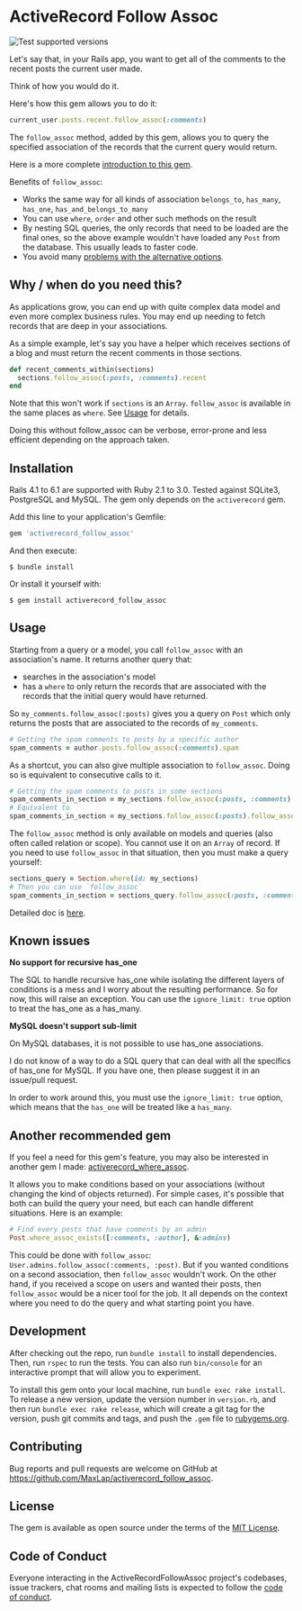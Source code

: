 # ActiveRecord Follow Assoc

![Test supported versions](https://github.com/MaxLap/activerecord_follow_assoc/workflows/Test%20supported%20versions/badge.svg)

Let's say that, in your Rails app, you want to get all of the comments to the recent posts the
current user made.

Think of how you would do it.

Here's how this gem allows you to do it:

```ruby
current_user.posts.recent.follow_assoc(:comments)
```

The `follow_assoc` method, added by this gem, allows you to query the specified association
of the records that the current query would return.

Here is a more complete [introduction to this gem](INTRODUCTION.md).

Benefits of `follow_assoc`:
* Works the same way for all kinds of association `belongs_to`, `has_many`, `has_one`, `has_and_belongs_to_many`
* You can use `where`, `order` and other such methods on the result
* By nesting SQL queries, the only records that need to be loaded are the final ones, so the above example
  wouldn't have loaded any `Post` from the database. This usually leads to faster code.
* You avoid many [problems with the alternative options](ALTERNATIVES_PROBLEMS.md).

## Why / when do you need this?

As applications grow, you can end up with quite complex data model and even more complex business rules. You may end up
needing to fetch records that are deep in your associations.

As a simple example, let's say you have a helper which receives sections of a blog and must return the recent comments
in those sections.
```ruby
def recent_comments_within(sections)
  sections.follow_assoc(:posts, :comments).recent
end
```

Note that this won't work if `sections` is an `Array`. `follow_assoc` is available in the same places as `where`. See [Usage](#Usage) for details.

Doing this without follow_assoc can be verbose, error-prone and less efficient depending on the approach taken.

## Installation

Rails 4.1 to 6.1 are supported with Ruby 2.1 to 3.0. Tested against SQLite3, PostgreSQL and MySQL. The gem
only depends on the `activerecord` gem.

Add this line to your application's Gemfile:

```ruby
gem 'activerecord_follow_assoc'
```

And then execute:

    $ bundle install

Or install it yourself with:

    $ gem install activerecord_follow_assoc

## Usage

Starting from a query or a model, you call `follow_assoc` with an association's name. It returns another query that:

* searches in the association's model
* has a `where` to only return the records that are associated with the records that the initial query would have returned.

So `my_comments.follow_assoc(:posts)` gives you a query on `Post` which only returns the posts that are
associated to the records of `my_comments`.

```ruby
# Getting the spam comments to posts by a specific author
spam_comments = author.posts.follow_assoc(:comments).spam
```

As a shortcut, you can also give multiple association to `follow_assoc`. Doing so is equivalent to consecutive calls to it.
```ruby
# Getting the spam comments to posts in some sections
spam_comments_in_section = my_sections.follow_assoc(:posts, :comments).spam
# Equivalent to
spam_comments_in_section = my_sections.follow_assoc(:posts).follow_assoc(:comments).spam
```

The `follow_assoc` method is only available on models and queries (also often called relation or scope). You cannot use
it on an `Array` of record. If you need to use `follow_assoc` in that situation, then you must make a query yourself:
```ruby
sections_query = Section.where(id: my_sections)
# Then you can use `follow_assoc`
spam_comments_in_section = sections_query.follow_assoc(:posts, :comments).spam
```

Detailed doc is [here](https://maxlap.dev/activerecord_follow_assoc/ActiveRecordFollowAssoc/QueryMethods.html).

## Known issues

**No support for recursive has_one**

The SQL to handle recursive has_one while isolating the different layers of conditions is a mess and I worry about
the resulting performance. So for now, this will raise an exception. You can use the `ignore_limit: true` option
to treat the has_one as a has_many.

**MySQL doesn't support sub-limit**

On MySQL databases, it is not possible to use has_one associations.

I do not know of a way to do a SQL query that can deal with all the specifics of has_one for MySQL. If you have one, then please suggest it in an issue/pull request.

In order to work around this, you must use the `ignore_limit: true` option, which means that the `has_one` will be treated
like a `has_many`.

## Another recommended gem

If you feel a need for this gem's feature, you may also be interested in another gem I made: [activerecord_where_assoc](https://github.com/MaxLap/activerecord_where_assoc).

It allows you to make conditions based on your associations (without changing the kind of objects returned). For simple cases, it's possible that both can build the query your need, but each can handle different situations. Here is an example:

```ruby
# Find every posts that have comments by an admin
Post.where_assoc_exists([:comments, :author], &:admins)
```

This could be done with `follow_assoc`: `User.admins.follow_assoc(:comments, :post)`. But if you wanted conditions on a second association, then `follow_assoc` wouldn't work. On the other hand, if you received a scope on users and wanted their posts, then `follow_assoc` would be a nicer tool for the job. It all depends on the context where you need to do the query and what starting point you have.

## Development

After checking out the repo, run `bundle install` to install dependencies. Then, run `rspec` to run the tests. You can also run `bin/console` for an interactive prompt that will allow you to experiment.

To install this gem onto your local machine, run `bundle exec rake install`. To release a new version, update the version number in `version.rb`, and then run `bundle exec rake release`, which will create a git tag for the version, push git commits and tags, and push the `.gem` file to [rubygems.org](https://rubygems.org).

## Contributing

Bug reports and pull requests are welcome on GitHub at https://github.com/MaxLap/activerecord_follow_assoc.


## License

The gem is available as open source under the terms of the [MIT License](https://opensource.org/licenses/MIT).

## Code of Conduct

Everyone interacting in the ActiveRecordFollowAssoc project's codebases, issue trackers, chat rooms and mailing lists is expected to follow the [code of conduct](https://github.com/MaxLap/activerecord_follow_assoc/blob/master/CODE_OF_CONDUCT.md).



